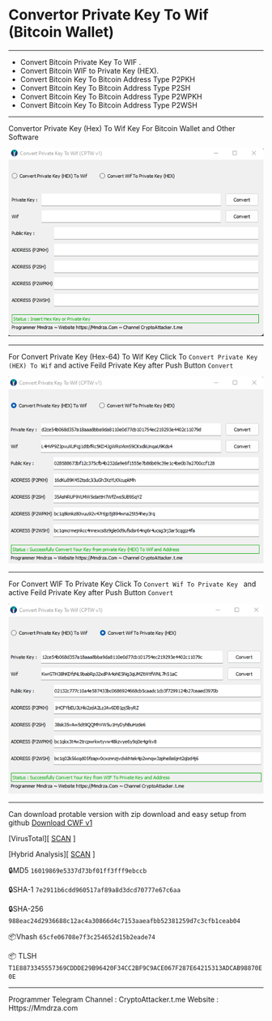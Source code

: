 # Convertor Private Key To Wif (Bitcoin Wallet)
---
- Convert Bitcoin Private Key To WIF .
- Convert Bitcoin WIF to Private Key (HEX).
- Convert Bitcoin Key To Bitcoin Address Type P2PKH
- Convert Bitcoin Key To Bitcoin Address Type P2SH
- Convert Bitcoin Key To Bitcoin Address Type P2WPKH
- Convert Bitcoin Key To Bitcoin Address Type P2WSH
---

Convertor Private Key (Hex) To Wif Key For Bitcoin Wallet and Other Software

![Convertor Private Key To Wif](https://raw.githubusercontent.com/Pymmdrza/CWF_Convertor-WIF/mainx/screen1.png)


---
For Convert Private Key (Hex-64) To Wif Key Click To `Convert Private Key (HEX) To Wif` and active Feild Private Key after Push Button `Convert`

![Convertor Private Key To Wif](https://raw.githubusercontent.com/Pymmdrza/CWF_Convertor-WIF/mainx/screen2.png)

---

For Convert WIF To Private Key Click To `Convert Wif To Private Key ` and active Feild Private Key after Push Button `Convert`

![Convertor Private Key To Wif](https://raw.githubusercontent.com/Pymmdrza/CWF_Convertor-WIF/mainx/screen3.png)

---

Can download protable version with zip download and easy setup from github [Download CWF v1](https://github.com/Pymmdrza/CWF_Convertor-WIF/releases/tag/CWF.1.0.0.1)

[VirusTotal][ [SCAN](https://www.virustotal.com/gui/file/988eac24d2936688c12ac4a30866d4c7153aaeafbb52381259d7c3cfb1ceab04?nocache=1) ]


[Hybrid Analysis][ [SCAN](https://www.hybrid-analysis.com/sample/988eac24d2936688c12ac4a30866d4c7153aaeafbb52381259d7c3cfb1ceab04) ]


🔒MD5 `16019869e5337d73bf01ff3fff9ebccb`

🔒SHA-1 `7e2911b6cdd960517af89a8d3dcd70777e67c6aa`

🔒SHA-256 ` 988eac24d2936688c12ac4a30866d4c7153aaeafbb52381259d7c3cfb1ceab04`

📦Vhash `65cfe06708e7f3c254652d15b2eade74`

📦 TLSH `T1E8873345557369CDDDE29B96420F34CC2BF9C9ACE067F287E64215313ADCAB98870E0E`


---

Programmer Telegram Channel : CryptoAttacker.t.me
Website : Https://Mmdrza.com
